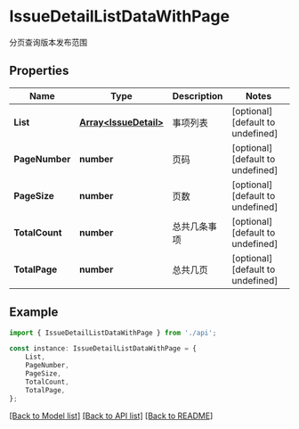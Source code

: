 # IssueDetailListDataWithPage

分页查询版本发布范围

## Properties

Name | Type | Description | Notes
------------ | ------------- | ------------- | -------------
**List** | [**Array&lt;IssueDetail&gt;**](IssueDetail.md) | 事项列表  | [optional] [default to undefined]
**PageNumber** | **number** | 页码 | [optional] [default to undefined]
**PageSize** | **number** | 页数 | [optional] [default to undefined]
**TotalCount** | **number** | 总共几条事项  | [optional] [default to undefined]
**TotalPage** | **number** | 总共几页  | [optional] [default to undefined]

## Example

```typescript
import { IssueDetailListDataWithPage } from './api';

const instance: IssueDetailListDataWithPage = {
    List,
    PageNumber,
    PageSize,
    TotalCount,
    TotalPage,
};
```

[[Back to Model list]](../README.md#documentation-for-models) [[Back to API list]](../README.md#documentation-for-api-endpoints) [[Back to README]](../README.md)
